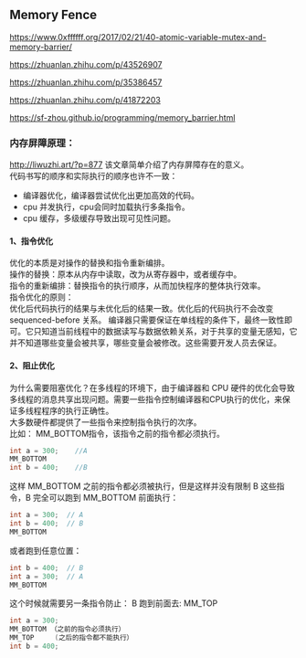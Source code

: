 ## Memory Fence

https://www.0xffffff.org/2017/02/21/40-atomic-variable-mutex-and-memory-barrier/

https://zhuanlan.zhihu.com/p/43526907

https://zhuanlan.zhihu.com/p/35386457

https://zhuanlan.zhihu.com/p/41872203

https://sf-zhou.github.io/programming/memory_barrier.html


### 内存屏障原理：  
http://liwuzhi.art/?p=877 该文章简单介绍了内存屏障存在的意义。  
代码书写的顺序和实际执行的顺序也许不一致：  
- 编译器优化，编译器尝试优化出更加高效的代码。
- cpu 并发执行，cpu会同时加载执行多条指令。
- cpu 缓存，多级缓存导致出现可见性问题。
#### 1、指令优化
优化的本质是对操作的替换和指令重新编排。  
操作的替换：原本从内存中读取，改为从寄存器中，或者缓存中。  
指令的重新编排：替换指令的执行顺序，从而加快程序的整体执行效率。  
指令优化的原则：  
优化后代码执行的结果与未优化后的结果一致。优化后的代码执行不会改变 sequenced-before 关系。
编译器只需要保证在单线程的条件下，最终一致性即可。它只知道当前线程中的数据读写与数据依赖关系，对于共享的变量无感知，它并不知道哪些变量会被共享，哪些变量会被修改。这些需要开发人员去保证。  

#### 2、阻止优化
为什么需要阻塞优化？在多线程的环境下，由于编译器和 CPU 硬件的优化会导致多线程的消息共享出现问题。需要一些指令控制编译器和CPU执行的优化，来保证多线程程序的执行正确性。  
大多数硬件都提供了一些指令来控制指令执行的次序。  
比如： MM_BOTTOM指令，该指令之前的指令都必须执行。

```c++
int a = 300;    //A
MM_BOTTOM
int b = 400;    //B
```
这样 MM_BOTTOM 之前的指令都必须被执行，但是这样并没有限制 B 这些指令，B 完全可以跑到 MM_BOTTOM 前面执行：
```c++
int a = 300;  // A
int b = 400;  // B
MM_BOTTOM
```
或者跑到任意位置：
```c++
int b = 400;  // B
int a = 300;  // A
MM_BOTTOM
```
这个时候就需要另一条指令防止： B 跑到前面去: MM_TOP

```c++
int a = 300;
MM_BOTTOM （之前的指令必须执行）
MM_TOP     (之后的指令都不能执行）
int b = 400;

```




